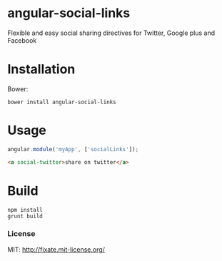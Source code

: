 angular-social-links
====================

Flexible and easy social sharing directives for Twitter, Google plus and Facebook

Installation
============

Bower:

```shell
bower install angular-social-links
```

Usage
======

```javascript
angular.module('myApp', ['socialLinks']);
```

```html
<a social-twitter>share on twitter</a>
```

Build
======

```shell
npm install
grunt build
```

### License

MIT: http://fixate.mit-license.org/
